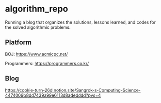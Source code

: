 # algorithm_repo

Running a blog that organizes the solutions, lessons learned, and codes for the solved algorithmic problems.

## Platform
BOJ: https://www.acmicpc.net/


Programmers: https://programmers.co.kr/

## Blog
https://cookie-turn-26d.notion.site/Sangrok-s-Computing-Science-4474009b8dd7439a99e6113d8adedddd?pvs=4
